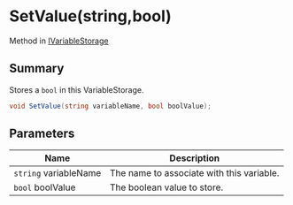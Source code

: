 # SetValue(string,bool)

Method in [IVariableStorage](./)

## Summary

Stores a `bool` in this VariableStorage.

```csharp
void SetValue(string variableName, bool boolValue);
```

## Parameters

| Name                  | Description                               |
| --------------------- | ----------------------------------------- |
| `string` variableName | The name to associate with this variable. |
| `bool` boolValue      | The boolean value to store.               |

